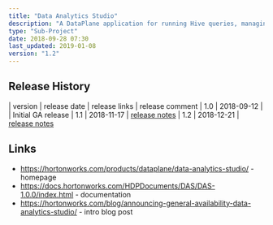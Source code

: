 ```yaml
---
title: "Data Analytics Studio"
description: "A DataPlane application for running Hive queries, managing Hive tables, and diagnosing Hive query performance issues.  Supports a query editor (with autocomplete, a visual explain plan, performance improvement recommendations, saved queries and results downloading), a query search tool (with pre-defined queries for expensive, long running, non-optimised and failed queries, a range of filters and saved searches), a database management tool (supporting searching, browsing, interrogation, creation and modification of databases, tables, partitions and columns as well as uploading of data from local storage or HDFS) and table impact reporting (showing reads, writes, projections, aggregations, filters and joins by table and column, with support for dynamic heatmaps overlaid on entity relationship diagrams).  Requires a Ambari mangement pack (the DAS engine) to be installed on all clusters."
type: "Sub-Project"
date: 2018-09-28 07:30
last_updated: 2019-01-08
version: "1.2"
---
```

## Release History

| version | release date | release links | release comment
| 1.0 | 2018-09-12 | | Initial GA release
| 1.1 | 2018-11-17 | [release notes](https://docs.hortonworks.com/HDPDocuments/DAS/DAS-1.1.0/release-notes/content/das_release_notes.html)
| 1.2 | 2018-12-21 | [release notes](https://docs.hortonworks.com/HDPDocuments/DAS/DAS-1.2.0/release-notes/content/das_release_notes.html)

## Links

* <https://hortonworks.com/products/dataplane/data-analytics-studio/> - homepage
* <https://docs.hortonworks.com/HDPDocuments/DAS/DAS-1.0.0/index.html> - documentation
* <https://hortonworks.com/blog/announcing-general-availability-data-analytics-studio/> - intro blog post